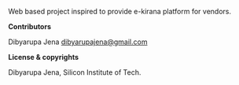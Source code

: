 

Web based project inspired to provide e-kirana platform for vendors.





**Contributors**

Dibyarupa Jena <dibyarupajena@gmail.com>

**License & copyrights**

Dibyarupa Jena, Silicon Institute of Tech.


